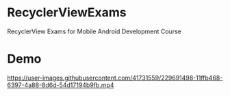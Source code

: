 # RecyclerViewExams
RecyclerView Exams for Mobile Android Development Course

# Demo

https://user-images.githubusercontent.com/41731559/229691498-11ffb468-6397-4a88-8d6d-54d17194b9fb.mp4

